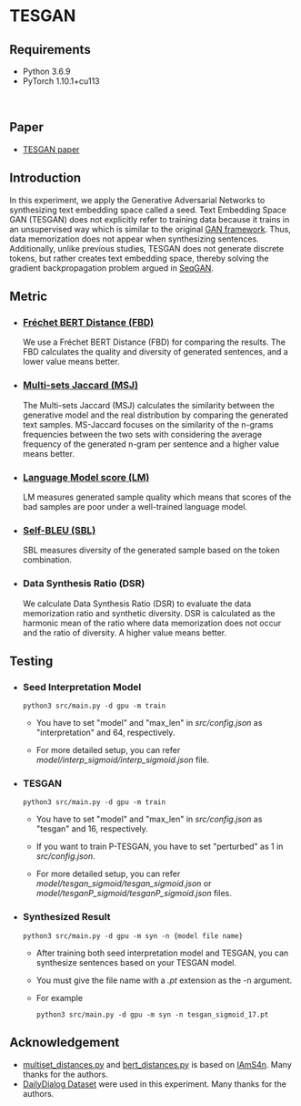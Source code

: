 # TESGAN
## Requirements
* Python 3.6.9
* PyTorch 1.10.1+cu113
<br>

## Paper
* [TESGAN paper](https://arxiv.org/abs/2306.17181)

## Introduction
In this experiment, we apply the Generative Adversarial Networks to synthesizing text embedding space called a seed.
Text Embedding Space GAN (TESGAN) does not explicitly refer to training data because it trains in an unsupervised way which is similar to the original [GAN framework](https://proceedings.neurips.cc/paper/2014/file/5ca3e9b122f61f8f06494c97b1afccf3-Paper.pdf).
Thus, data memorization does not appear when synthesizing sentences.
Additionally, unlike previous studies, TESGAN does not generate discrete tokens, but rather creates text embedding space, thereby solving the gradient backpropagation problem argued in [SeqGAN](https://github.com/LantaoYu/SeqGAN).
<br>

## Metric
* ### [Fréchet BERT Distance (FBD)](https://github.com/IAmS4n/TextGenerationEvaluationMetrics)
    We use a Fréchet BERT Distance (FBD) for comparing the results.
    The FBD calculates the quality and diversity of generated sentences, and a lower value means better.

* ### [Multi-sets Jaccard (MSJ)](https://github.com/IAmS4n/TextGenerationEvaluationMetrics)
    The Multi-sets Jaccard (MSJ) calculates the similarity between the generative model and the real distribution by comparing the generated text samples.
    MS-Jaccard focuses on the similarity of the n-grams frequencies between the two sets with considering the average frequency of the generated n-gram per sentence and a higher value means better.

* ### [Language Model score (LM)](https://github.com/pclucas14/GansFallingShort)
    LM measures generated sample quality which means that scores of the bad samples are poor under a well-trained language model.

* ### [Self-BLEU (SBL)](https://github.com/geek-ai/Texygen)
    SBL measures diversity of the generated sample based on the token combination.

* ### Data Synthesis Ratio (DSR)
    We calculate Data Synthesis Ratio (DSR) to evaluate the data memorization ratio and synthetic diversity.
    DSR is calculated as the harmonic mean of the ratio where data memorization does not occur and the ratio of diversity.
    A higher value means better.


## Testing
* ### Seed Interpretation Model
    ```
    python3 src/main.py -d gpu -m train
    ```
    * You have to set "model" and "max_len" in *src/config.json* as "interpretation" and 64, respectively.

    * For more detailed setup, you can refer *model/interp_sigmoid/interp_sigmoid.json* file.

* ### TESGAN
    ```
    python3 src/main.py -d gpu -m train
    ```
    * You have to set "model" and "max_len" in *src/config.json* as "tesgan" and 16, respectively.
    
    * If you want to train P-TESGAN, you have to set "perturbed" as 1 in *src/config.json*.

    * For more detailed setup, you can refer *model/tesgan_sigmoid/tesgan_sigmoid.json* or *model/tesganP_sigmoid/tesganP_sigmoid.json* files.

* ### Synthesized Result
    ```
    python3 src/main.py -d gpu -m syn -n {model file name}
    ```
    * After training both seed interpretation model and TESGAN, you can synthesize sentences based on your TESGAN model.
    
    * You must give the file name with a *.pt* extension as the -n argument.

    * For example
        ```
        python3 src/main.py -d gpu -m syn -n tesgan_sigmoid_17.pt
        ```
## Acknowledgement
* [multiset_distances.py](https://github.com/ljm565/TESGAN/blob/master/etc/multiset_distances.py) and [bert_distances.py](https://github.com/ljm565/TESGAN/blob/master/etc/bert_distances.py) is based on [IAmS4n](https://github.com/IAmS4n/TextGenerationEvaluationMetrics). Many thanks for the authors.
* [DailyDialog Dataset](https://github.com/facebookresearch/EmpatheticDialogues) were used in this experiment. Many thanks for the authors.